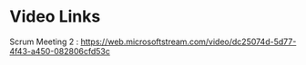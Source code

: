 # Video Links

Scrum Meeting 2 : https://web.microsoftstream.com/video/dc25074d-5d77-4f43-a450-082806cfd53c
